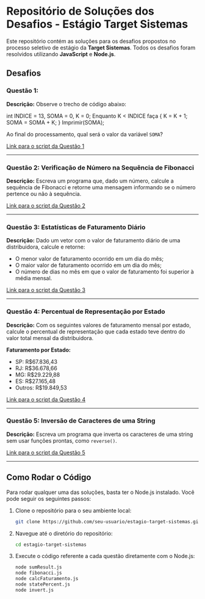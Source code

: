 # Repositório de Soluções dos Desafios - Estágio Target Sistemas

Este repositório contém as soluções para os desafios propostos no processo seletivo de estágio da **Target Sistemas**. Todos os desafios foram resolvidos utilizando **JavaScript** e **Node.js**.

## Desafios

### Questão 1:

**Descrição:**
Observe o trecho de código abaixo:
   
   int INDICE = 13, SOMA = 0, K = 0;
   Enquanto K < INDICE faça { K = K + 1; SOMA = SOMA + K; }
   Imprimir(SOMA);

Ao final do processamento, qual será o valor da variável `SOMA`?

[Link para o script da Questão 1](https://github.com/ccs-codigo/estagio-target-sistemas/blob/main/sumResult.js)

---

### Questão 2: Verificação de Número na Sequência de Fibonacci

**Descrição:**
Escreva um programa que, dado um número, calcule a sequência de Fibonacci e retorne uma mensagem informando se o número pertence ou não à sequência.

[Link para o script da Questão 2](https://github.com/ccs-codigo/estagio-target-sistemas/blob/main/fibonacci.js)

---

### Questão 3: Estatísticas de Faturamento Diário

**Descrição:**
Dado um vetor com o valor de faturamento diário de uma distribuidora, calcule e retorne:
- O menor valor de faturamento ocorrido em um dia do mês;
- O maior valor de faturamento ocorrido em um dia do mês;
- O número de dias no mês em que o valor de faturamento foi superior à média mensal.

[Link para o script da Questão 3](https://github.com/ccs-codigo/estagio-target-sistemas/blob/main/calcFaturamento.js)

---

### Questão 4: Percentual de Representação por Estado

**Descrição:**
Com os seguintes valores de faturamento mensal por estado, calcule o percentual de representação que cada estado teve dentro do valor total mensal da distribuidora.

**Faturamento por Estado:**
- SP: R$67.836,43
- RJ: R$36.678,66
- MG: R$29.229,88
- ES: R$27.165,48
- Outros: R$19.849,53

[Link para o script da Questão 4](https://github.com/ccs-codigo/estagio-target-sistemas/blob/main/statePercent.js)

---

### Questão 5: Inversão de Caracteres de uma String

**Descrição:**
Escreva um programa que inverta os caracteres de uma string sem usar funções prontas, como `reverse()`.

[Link para o script da Questão 5](https://github.com/ccs-codigo/estagio-target-sistemas/blob/main/invert.js)

---

## Como Rodar o Código

Para rodar qualquer uma das soluções, basta ter o Node.js instalado. Você pode seguir os seguintes passos:

1. Clone o repositório para o seu ambiente local:
   ```bash
   git clone https://github.com/seu-usuario/estagio-target-sistemas.git

2. Navegue até o diretório do repositório:
   ```bash
   cd estagio-target-sistemas

3. Execute o código referente a cada questão diretamente com o Node.js:
   ```bash
   node sumResult.js
   node fibonacci.js
   node calcFaturamento.js
   node statePercent.js
   node invert.js
